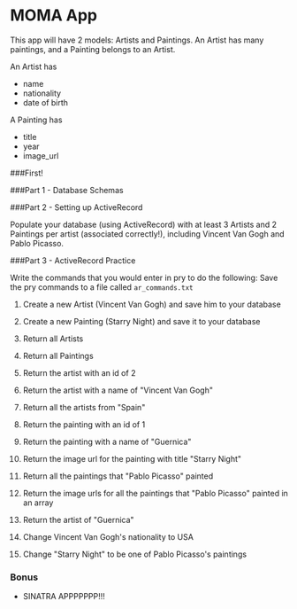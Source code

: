 # MOMA App

This app will have 2 models: Artists and Paintings. An Artist has many paintings, and a Painting belongs to an Artist.

An Artist has
* name
* nationality
* date of birth

A Painting has
* title
* year
* image_url

###First!
<!-- Create a directory called `moma_app` to hold all of your files. -->

###Part 1 - Database Schemas

<!-- Create a new database called `moma_db`. Create the database table schemas to model Artists, Paintings, and their relationships. Save these to a file called `moma.sql` -->

###Part 2 - Setting up ActiveRecord

<!-- Create a Ruby program (like we did with clown cars) that creates an ActiveRecord interface for interacting with the artists & paintings. Save this to a file called `moma.rb` -->

Populate your database (using ActiveRecord) with at least 3 Artists and 2 Paintings per artist (associated correctly!), including Vincent Van Gogh and Pablo Picasso.

###Part 3 - ActiveRecord Practice

Write the commands that you would enter in pry to do the following:
Save the pry commands to a file called `ar_commands.txt`

1. Create a new Artist (Vincent Van Gogh) and save him to your database
2. Create a new Painting (Starry Night) and save it to your database

3. Return all Artists
4. Return all Paintings

5. Return the artist with an id of 2
6. Return the artist with a name of "Vincent Van Gogh"
7. Return all the artists from "Spain"

8. Return the painting with an id of 1
9. Return the painting with a name of "Guernica"
10. Return the image url for the painting with title "Starry Night"

11. Return all the paintings that "Pablo Picasso" painted
12. Return the image urls for all the paintings that "Pablo Picasso" painted in an array
13. Return the artist of "Guernica"

14. Change Vincent Van Gogh's nationality to USA
15. Change "Starry Night" to be one of Pablo Picasso's paintings

### Bonus

* SINATRA APPPPPPP!!!